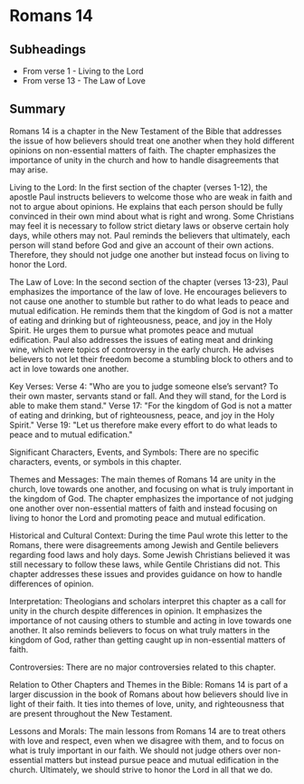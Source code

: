 # Romans 14

## Subheadings

* From verse 1 - Living to the Lord
* From verse 13 - The Law of Love

## Summary

Romans 14 is a chapter in the New Testament of the Bible that addresses the issue of how believers should treat one another when they hold different opinions on non-essential matters of faith. The chapter emphasizes the importance of unity in the church and how to handle disagreements that may arise.

Living to the Lord:
In the first section of the chapter (verses 1-12), the apostle Paul instructs believers to welcome those who are weak in faith and not to argue about opinions. He explains that each person should be fully convinced in their own mind about what is right and wrong. Some Christians may feel it is necessary to follow strict dietary laws or observe certain holy days, while others may not. Paul reminds the believers that ultimately, each person will stand before God and give an account of their own actions. Therefore, they should not judge one another but instead focus on living to honor the Lord.

The Law of Love:
In the second section of the chapter (verses 13-23), Paul emphasizes the importance of the law of love. He encourages believers to not cause one another to stumble but rather to do what leads to peace and mutual edification. He reminds them that the kingdom of God is not a matter of eating and drinking but of righteousness, peace, and joy in the Holy Spirit. He urges them to pursue what promotes peace and mutual edification. Paul also addresses the issues of eating meat and drinking wine, which were topics of controversy in the early church. He advises believers to not let their freedom become a stumbling block to others and to act in love towards one another.

Key Verses:
Verse 4: "Who are you to judge someone else’s servant? To their own master, servants stand or fall. And they will stand, for the Lord is able to make them stand."
Verse 17: "For the kingdom of God is not a matter of eating and drinking, but of righteousness, peace, and joy in the Holy Spirit."
Verse 19: "Let us therefore make every effort to do what leads to peace and to mutual edification."

Significant Characters, Events, and Symbols:
There are no specific characters, events, or symbols in this chapter.

Themes and Messages:
The main themes of Romans 14 are unity in the church, love towards one another, and focusing on what is truly important in the kingdom of God. The chapter emphasizes the importance of not judging one another over non-essential matters of faith and instead focusing on living to honor the Lord and promoting peace and mutual edification.

Historical and Cultural Context:
During the time Paul wrote this letter to the Romans, there were disagreements among Jewish and Gentile believers regarding food laws and holy days. Some Jewish Christians believed it was still necessary to follow these laws, while Gentile Christians did not. This chapter addresses these issues and provides guidance on how to handle differences of opinion.

Interpretation:
Theologians and scholars interpret this chapter as a call for unity in the church despite differences in opinion. It emphasizes the importance of not causing others to stumble and acting in love towards one another. It also reminds believers to focus on what truly matters in the kingdom of God, rather than getting caught up in non-essential matters of faith.

Controversies:
There are no major controversies related to this chapter.

Relation to Other Chapters and Themes in the Bible:
Romans 14 is part of a larger discussion in the book of Romans about how believers should live in light of their faith. It ties into themes of love, unity, and righteousness that are present throughout the New Testament.

Lessons and Morals:
The main lessons from Romans 14 are to treat others with love and respect, even when we disagree with them, and to focus on what is truly important in our faith. We should not judge others over non-essential matters but instead pursue peace and mutual edification in the church. Ultimately, we should strive to honor the Lord in all that we do.